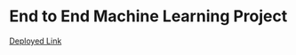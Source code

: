 # End to End Machine Learning Project 

[Deployed Link](http://studentperformance-env.eba-739mfsvh.us-east-2.elasticbeanstalk.com/predictdata)
